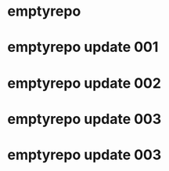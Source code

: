# emptyrepo
# emptyrepo update 001
# emptyrepo update 002
# emptyrepo update 003
# emptyrepo update 003
